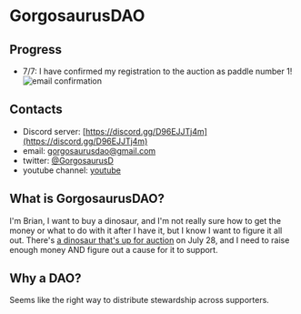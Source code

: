 # GorgosaurusDAO

## Progress 
- 7/7: I have confirmed my registration to the auction as paddle number 1! ![email confirmation](https://imgur.com/a/tnaiyOo)

## Contacts
- Discord server: [https://discord.gg/D96EJJTj4m](https://discord.gg/D96EJJTj4m)
- email: gorgosaurusdao@gmail.com
- twitter: [@GorgosaurusD](https://twitter.com/GorgosaurusD)
- youtube channel: [youtube](https://www.youtube.com/channel/UCwOwUEhLtnzo_7kgmd-Ok9A/featured)

## What is GorgosaurusDAO?
I'm Brian, I want to buy a dinosaur, and I'm not really sure how to get the money or what to do with it after I have it, but I know I want to figure it all out. There's [a dinosaur that's up for auction](https://www.npr.org/2022/07/05/1109937791/dinosaur-skeleton-auction-nyc) on July 28, and I need to raise enough money AND figure out a cause for it to support.

## Why a DAO?
Seems like the right way to distribute stewardship across supporters.
